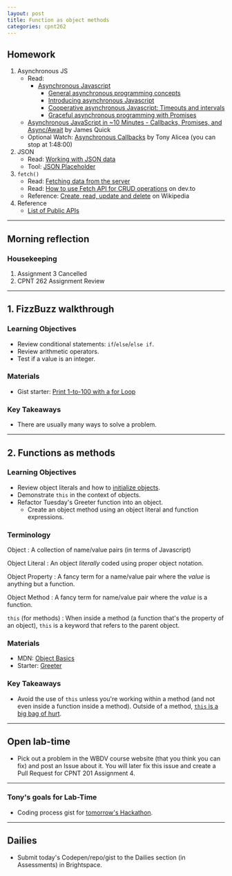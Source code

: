 ```yaml
---
layout: post
title: Function as object methods
categories: cpnt262
---
```


## Homework
1. Asynchronous JS
    - Read:
        - [Asynchronous Javascript](https://developer.mozilla.org/en-US/docs/Learn/JavaScript/Asynchronous)
            - [General asynchronous programming concepts](https://developer.mozilla.org/en-US/docs/Learn/JavaScript/Asynchronous/Concepts)
            - [Introducing asynchronous Javascript](https://developer.mozilla.org/en-US/docs/Learn/JavaScript/Asynchronous/Introducing)
            - [Cooperative asynchronous Javascript: Timeouts and intervals](https://developer.mozilla.org/en-US/docs/Learn/JavaScript/Asynchronous/Timeouts_and_intervals)
            - [Graceful asynchronous programming with Promises](https://developer.mozilla.org/en-US/docs/Learn/JavaScript/Asynchronous/Promises)
    - [Asynchronous JavaScript in ~10 Minutes - Callbacks, Promises, and Async/Await](https://www.youtube.com/watch?v=670f71LTWpM) by James Quick
    - Optional Watch: [Asynchronous Callbacks](https://www.youtube.com/watch?v=Bv_5Zv5c-Ts&t=5855s) by Tony Alicea (you can stop at 1:48:00)
2. JSON
    - Read: [Working with JSON data](https://developer.mozilla.org/en-US/docs/Learn/JavaScript/Objects/JSON)
    - Tool: [JSON Placeholder](https://jsonplaceholder.typicode.com/)
3. `fetch()`
    - Read: [Fetching data from the server](https://developer.mozilla.org/en-US/docs/Learn/JavaScript/Client-side_web_APIs/Fetching_data)
    - Read: [How to use Fetch API for CRUD operations](https://dev.to/duhbhavesh/how-to-use-fetch-api-for-crud-operations-57a0) on dev.to
    - Reference: [Create, read, update and delete](https://en.wikipedia.org/wiki/Create,_read,_update_and_delete) on Wikipedia
4. Reference
    - [List of Public APIs](https://github.com/public-apis/public-apis)

---

## Morning reflection
### Housekeeping
1. Assignment 3 Cancelled
2. CPNT 262 Assignment Review

---

## 1. FizzBuzz walkthrough
### Learning Objectives
- Review conditional statements: `if`/`else`/`else if`.
- Review arithmetic operators.
- Test if a value is an integer.

### Materials
- Gist starter: [Print 1-to-100 with a for Loop](https://gist.github.com/acidtone/e87aa5564ae1b286beca66b07d52550f)

### Key Takeaways
- There are usually many ways to solve a problem.

---

## 2. Functions as methods
### Learning Objectives
- Review object literals and how to [initialize objects](https://developer.mozilla.org/en-US/docs/Web/JavaScript/Reference/Operators/Object_initializer#creating_objects).
- Demonstrate `this` in the context of objects.
- Refactor Tuesday's Greeter function into an object.
  - Create an object method using an object literal and function expressions.

### Terminology
Object
: A collection of name/value pairs (in terms of Javascript)

Object Literal
: An object _literally_ coded using proper object notation.

Object Property
: A fancy term for a name/value pair where the _value_ is anything but a function.

Object Method
: A fancy term for name/value pair where the _value_ is a function.

`this` (for methods)
: When inside a method (a function that's the property of an object), `this` is a keyword that refers to the parent object.

### Materials
- MDN: [Object Basics](https://developer.mozilla.org/en-US/docs/Learn/JavaScript/Objects/Basics)
- Starter: [Greeter](https://github.com/sait-wbdv/in-class/tree/main/w7f/1-greeter-starter)

### Key Takeaways
- Avoid the use of `this` unless you're working within a method (and not even inside a function inside a method). Outside of a method, [`this` is a big bag of hurt](https://developer.mozilla.org/en-US/docs/Web/JavaScript/Reference/Operators/this).

---

## Open lab-time
- Pick out a problem in the WBDV course website (that you think you can fix) and post an Issue about it. You will later fix this issue and create a Pull Request for CPNT 201 Assignment 4.

---

### Tony's goals for Lab-Time
- Coding process gist for [tomorrow's Hackathon](https://www.meetup.com/Software-Developers-Learning-Together/events/276074166/).

---

## Dailies
- Submit today's Codepen/repo/gist to the Dailies section (in Assessments) in Brightspace.